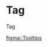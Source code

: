 <script lang="ts" setup>
import Tag from '@cypress-design/vue-tag'
</script>

# Tag

<DemoWrapper>
	<Tag color="jade" class="px-[8px]">Tag</Tag>
</DemoWrapper>

[figma::Tooltips](https://www.figma.com/file/1WJ3GVQyMV5e7xVxPg3yID/Design-System%2C-v1.x---%40latest?type=design&node-id=893-0&t=31Ux0Tiv1c3LsT2Q-11)
